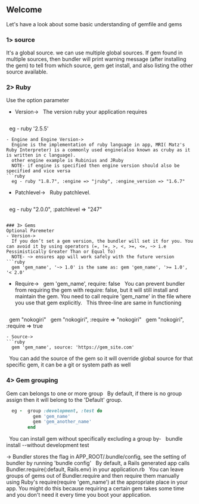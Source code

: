 ## Welcome 
Let's have a look about some basic understanding of gemfile and gems 
### 1> source
It's a global source. we can use multiple global sources. If gem found in multiple sources, then bundler will print warning message (after installing the gem) to tell from which source, gem get install, and also listing the other source available.
### 2> Ruby
Use the option parameter
- Version->
  The version ruby your application requires
  ```ruby
  eg - ruby '2.5.5'
  ```
- Engine and Engine Version->
  Engine is the implementation of ruby language in app, MRI( Matz's Ruby Interpreter) is a commonly used engine(also known as cruby as it is written in c language).
  other engine example is Rubinius and JRuby
  NOTE- if engine is specified then engine version should also be specified and vice versa
  ```ruby
  eg - ruby "1.8.7", :engine => "jruby", :engine_version => "1.6.7"
  ```
- Patchlevel->
  Ruby patchlevel.
  ```ruby
  eg - ruby "2.0.0", :patchlevel => "247"
  ```
  
### 3> Gems
Optional Paremeter
- Version->
  If you don’t set a gem version, the bundler will set it for you. You can avoid it by using operators (=, !=, >, <, >=, <=, ~> i.e Pessimistically Greater Than or Equal To)
  NOTE- ~> ensures app will work safely with the future version
  ```ruby
  gem 'gem_name', '~> 1.0' is the same as: gem 'gem_name', '>= 1.0', '< 2.0'
  ```
- Require->
  gem 'gem_name', require: false
  You can prevent bundler from requiring the gem with require: false, but it will still install and maintain the gem. You need to call require 'gem_name' in the file where you use that gem explicitly.
  This three-line are same in functioning
  ```ruby
  gem "nokogiri"
  gem "nokogiri", :require => "nokogiri"
  gem "nokogiri", :require => true
  ```
- Source->
  ```ruby
  gem 'gem_name', source: 'https://gem_site.com'
  ```
  You can add the source of the gem so it will override global source for that specific gem, it can be a git or system path as well
### 4> Gem grouping
  Gem can belongs to one or more group
  By default, if there is no group assign then it will belong to the 'Default' group.
  ```ruby
  eg -  group :development, :test do
          gem 'gem_name'
          gem 'gem_another_name'
        end
  ```
  You can install gem without specifically excluding a group by-
  bundle install --without development test

-> Bundler stores the flag in APP_ROOT/.bundle/config, see the setting of bundler by running 'bundle config'
  By default, a Rails generated app calls Bundler.require(:default, Rails.env) in your application.rb
  You can leave groups of gems out of Bundler.require and then require them manually using Ruby's require(require 'gem_name') at the appropriate place in your app. You might do this because requiring a certain gem takes some time and you don't need it every time you boot your application.

